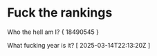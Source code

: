 # Fuck the rankings

Who the hell am I?
{ 18490545 }

What fucking year is it?
[ 2025-03-14T22:13:20Z ]
